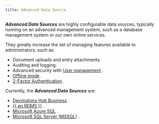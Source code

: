 ```yaml
---
title: Advanced Data Source
---
```

***Advanced Data Sources*** are highly configurable data sources, typically running on an advanced management system, such as a database management system or our own online services.  

They greatly increase the set of managing features available to administrators, such as:  

* Document uploads and entry attachments. 
* Auditing and logging. 
* Advanced security with [User management](/rdm/windows/commands/administration/management/user-management/) . 
* [Offline mode](/rdm/windows/data-sources/offline-mode/) . 
* [2-Factor Authentication](/rdm/windows/data-sources/multi-factor-authentication/) . 

Currently, the ***Advanced Data Sources*** are: 

* [Devolutions Hub Business](/rdm/windows/data-sources/data-sources-types/advanced-data-sources/hub-business/) . 
* [{{ en.RDMS }}](/rdm/windows/data-sources/data-sources-types/advanced-data-sources/server/) . 
* [Microsoft Azure SQL](/rdm/windows/data-sources/data-sources-types/advanced-data-sources/microsoft-azure-sql/) . 
* [Microsoft SQL Server (MSSQL)](/rdm/windows/data-sources/data-sources-types/advanced-data-sources/microsoft-sql-server/) . 
